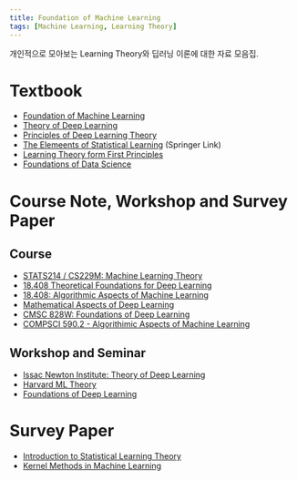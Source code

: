 ```yaml
---
title: Foundation of Machine Learning
tags: [Machine Learning, Learning Theory]
---
```


개인적으로 모아보는 Learning Theory와 딥러닝 이론에 대한 자료 모음집.

# Textbook

- [Foundation of Machine Learning](https://cs.nyu.edu/~mohri/mlbook/)
- [Theory of Deep Learning](https://www.cs.princeton.edu/courses/archive/fall19/cos597B/lecnotes/bookdraft.pdf)
- [Principles of Deep Learning Theory](https://arxiv.org/abs/2106.10165)
- [The Elemeents of Statistical Learning](https://link.springer.com/book/10.1007/978-0-387-84858-7) (Springer Link)
- [Learning Theory form First Principles](https://www.di.ens.fr/~fbach/learning_theory_class/index.html)
- [Foundations of Data Science](https://www.cs.cornell.edu/jeh/book.pdf)

# Course Note, Workshop and Survey Paper

## Course

- [STATS214 / CS229M: Machine Learning Theory](https://web.stanford.edu/class/stats214/)
- [18.408 Theoretical Foundations for Deep Learning](https://people.csail.mit.edu/moitra/408b.html)
- [18.408: Algorithmic Aspects of Machine Learning](https://people.csail.mit.edu/moitra/408.html)
- [Mathematical Aspects of Deep Learning](https://elmos.scripts.mit.edu/mathofdeeplearning/mathematical-aspects-of-deep-learning-intro/)
- [CMSC 828W: Foundations of Deep Learning](https://www.cs.umd.edu/class/fall2020/cmsc828W/)
- [COMPSCI 590.2 - Algorithimic Aspects of Machine Learning](https://courses.cs.duke.edu//fall16/compsci590.2/)

## Workshop and Seminar

- [Issac Newton Institute: Theory of Deep Learning](https://www.newton.ac.uk/event/mdlw01/)
- [Harvard ML Theory](https://mltheory.org/)
- [Foundations of Deep Learning](https://simons.berkeley.edu/programs/dl2019)

# Survey Paper

- [Introduction to Statistical Learning Theory](http://www.econ.upf.edu/~lugosi/mlss_slt.pdf)
- [Kernel Methods in Machine Learning](https://projecteuclid.org/journals/annals-of-statistics/volume-36/issue-3/Kernel-methods-in-machine-learning/10.1214/009053607000000677.full)